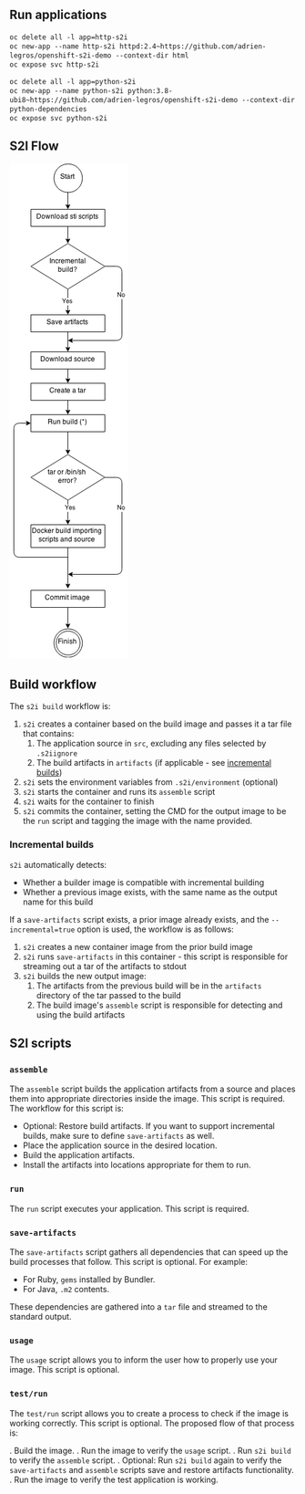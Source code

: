 ## Run applications

```shell
oc delete all -l app=http-s2i
oc new-app --name http-s2i httpd:2.4~https://github.com/adrien-legros/openshift-s2i-demo --context-dir html
oc expose svc http-s2i
```

```shell
oc delete all -l app=python-s2i
oc new-app --name python-s2i python:3.8-ubi8~https://github.com/adrien-legros/openshift-s2i-demo --context-dir python-dependencies
oc expose svc python-s2i
```

## S2I Flow

![sti-flow](./images/sti-flow.png "s2i workflow")

## Build workflow

The `s2i build` workflow is:

1. `s2i` creates a container based on the build image and passes it a tar file that contains:
    1. The application source in `src`, excluding any files selected by `.s2iignore`
    1. The build artifacts in `artifacts` (if applicable - see [incremental builds](#incremental-builds))
1. `s2i` sets the environment variables from `.s2i/environment` (optional)
1. `s2i` starts the container and runs its `assemble` script
1. `s2i` waits for the container to finish
1. `s2i` commits the container, setting the CMD for the output image to be the `run` script and tagging the image with the name provided.

### Incremental builds

`s2i` automatically detects:

* Whether a builder image is compatible with incremental building
* Whether a previous image exists, with the same name as the output name for this build

If a `save-artifacts` script exists, a prior image already exists, and the `--incremental=true` option is used, the workflow is as follows:

1. `s2i` creates a new container image from the prior build image
1. `s2i` runs `save-artifacts` in this container - this script is responsible for streaming out
   a tar of the artifacts to stdout
1. `s2i` builds the new output image:
    1. The artifacts from the previous build will be in the `artifacts` directory of the tar
       passed to the build
    1. The build image's `assemble` script is responsible for detecting and using the build
       artifacts

## S2I scripts

### `assemble`

The `assemble` script builds the application artifacts from a source and places them into appropriate directories inside the image. This script is required. The workflow for this script is:

- Optional: Restore build artifacts. If you want to support incremental builds, make sure to define `save-artifacts` as well.
- Place the application source in the desired location.
- Build the application artifacts.
- Install the artifacts into locations appropriate for them to run.

### `run`

The `run` script executes your application. This script is required.

### `save-artifacts`

The `save-artifacts` script gathers all dependencies that can speed up the build processes that follow. This script is optional. For example:

* For Ruby, `gems` installed by Bundler.
* For Java, `.m2` contents.

These dependencies are gathered into a `tar` file and streamed to the standard output.

### `usage`

The `usage` script allows you to inform the user how to properly use your image. This script is optional.

### `test/run`

The `test/run` script allows you to create a process to check if the image is working correctly. This script is optional. The proposed flow of that process is:

. Build the image.
. Run the image to verify the `usage` script.
. Run `s2i build` to verify the `assemble` script.
. Optional: Run `s2i build` again to verify the `save-artifacts` and `assemble` scripts save and restore artifacts functionality.
. Run the image to verify the test application is working.